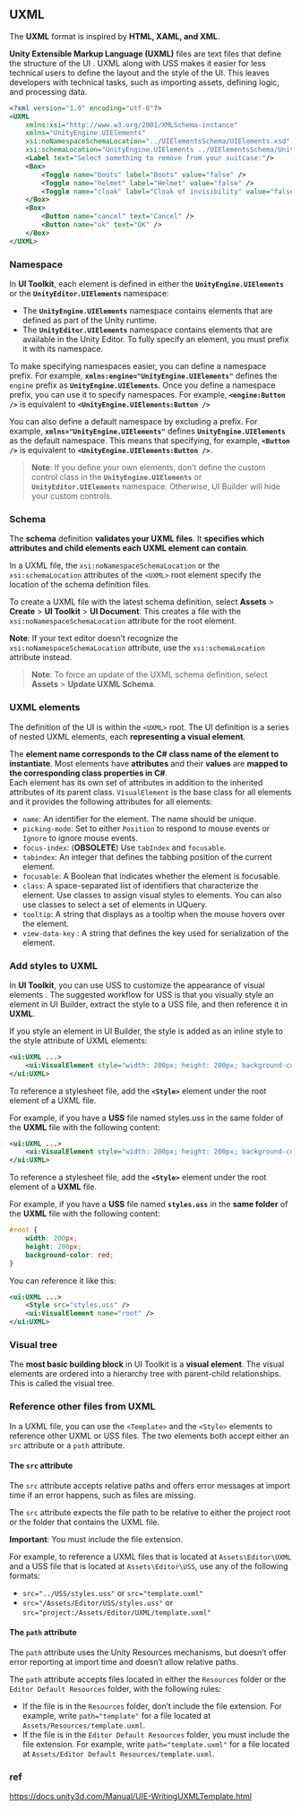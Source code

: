 ## UXML
The **UXML** format is inspired by **HTML, XAML, and XML**.

**Unity Extensible Markup Language (UXML)** files are text files that define the structure of the UI
. UXML along with USS makes it easier for less technical users to define the layout and the style of the UI. 
This leaves developers with technical tasks, such as importing assets, defining logic, and processing data.

```xml
<?xml version="1.0" encoding="utf-8"?>
<UXML
    xmlns:xsi="http://www.w3.org/2001/XMLSchema-instance"
    xmlns="UnityEngine.UIElements"
    xsi:noNamespaceSchemaLocation="../UIElementsSchema/UIElements.xsd"
    xsi:schemaLocation="UnityEngine.UIElements ../UIElementsSchema/UnityEngine.UIElements.xsd">
    <Label text="Select something to remove from your suitcase:"/>
    <Box>
        <Toggle name="boots" label="Boots" value="false" />
        <Toggle name="helmet" label="Helmet" value="false" />
        <Toggle name="cloak" label="Cloak of invisibility" value="false"/>
    </Box>
    <Box>
        <Button name="cancel" text="Cancel" />
        <Button name="ok" text="OK" />
    </Box>
</UXML>
```


### Namespace
In **UI Toolkit**, each element is defined in either the **`UnityEngine.UIElements`** or the **`UnityEditor.UIElements`** namespace:

-   The **`UnityEngine.UIElements`** namespace contains elements that are defined as part of the Unity runtime.
-   The **`UnityEditor.UIElements`** namespace contains elements that are available in the Unity Editor. To fully specify an element, you must prefix it with its namespace.

To make specifying namespaces easier, you can define a namespace prefix. For example, **`xmlns:engine="UnityEngine.UIElements"`** defines the `engine` prefix as **`UnityEngine.UIElements`**. Once you define a namespace prefix, you can use it to specify namespaces. For example, **`<engine:Button />`** is equivalent to **`<UnityEngine.UIElements:Button />`**

You can also define a default namespace by excluding a prefix. For example, **`xmlns="UnityEngine.UIElements"`** defines **`UnityEngine.UIElements`** as the default namespace. This means that specifying, for example, **`<Button />`** is equivalent to **`<UnityEngine.UIElements:Button />`**.


> **Note**: If you define your own elements, don’t define the custom control class in the **`UnityEngine.UIElements`** or **`UnityEditor.UIElements`** namespace. Otherwise, UI Builder will hide your custom controls.


### Schema

The **schema** definition **validates your UXML files**. It **specifies which attributes and child elements each UXML element can contain**.

In a UXML file, the `xsi:noNamespaceSchemaLocation` or the `xsi:schemaLocation` attributes of the `<UXML>` root element specify the location of the schema definition files.

To create a UXML file with the latest schema definition, select **Assets** > **Create** > **UI Toolkit** > **UI Document**. This creates a file with the `xsi:noNamespaceSchemaLocation` attribute for the root element.

**Note**: If your text editor doesn’t recognize the `xsi:noNamespaceSchemaLocation` attribute, use the `xsi:schemaLocation` attribute instead.

> **Note**: To force an update of the UXML schema definition, select **Assets** > **Update UXML Schema**.

### UXML elements
The definition of the UI is within the `<UXML>` root. The UI definition is a series of nested UXML elements, each **representing a visual element**.

The **element name corresponds to the C# class name of the element to instantiate**. Most elements have **attributes** and their **values** are **mapped to the corresponding class properties in C#**. \
Each element has its own set of attributes in addition to the inherited attributes of its parent class. `VisualElement` is the base class for all elements and it provides the following attributes for all elements:

-   `name`: An identifier for the element. The name should be unique.
-   `picking-mode`: Set to either `Position` to respond to mouse events or `Ignore` to ignore mouse events.
-   `focus-index`: (**OBSOLETE**) Use `tabIndex` and `focusable`.
-   `tabindex`: An integer that defines the tabbing position of the current element.
-   `focusable`: A Boolean that indicates whether the element is focusable.
-   `class`: A space-separated list of identifiers that characterize the element. Use classes to assign visual styles to elements. You can also use classes to select a set of elements in UQuery.
-   `tooltip`: A string that displays as a tooltip when the mouse hovers over the element.
-   `view-data-key` : A string that defines the key used for serialization of the element.

### Add styles to UXML
In **UI Toolkit**, you can use USS to customize the appearance of visual elements
. The suggested workflow for USS is that you visually style an element in UI Builder, extract the style to a USS file, and then reference it in **UXML**.

If you style an element in UI Builder, the style is added as an inline style to the style attribute of UXML elements:

```xml
<ui:UXML ...>
    <ui:VisualElement style="width: 200px; height: 200px; background-color: red;" />
</ui:UXML>
```

To reference a stylesheet file, add the **`<Style>`** element under the root element of a UXML file.

For example, if you have a **USS** file named styles.uss in the same folder of the **UXML** file with the following content:

```xml
<ui:UXML ...>
    <ui:VisualElement style="width: 200px; height: 200px; background-color: red;" />
</ui:UXML>
```

To reference a stylesheet file, add the **`<Style>`** element under the root element of a **UXML** file.

For example, if you have a **USS** file named **`styles.uss`** in the **same folder** of the **UXML** file with the following content:

```css
#root {
    width: 200px;
    height: 200px;
    background-color: red;
}

```

You can reference it like this:

```xml
<ui:UXML ...>
    <Style src="styles.uss" />
    <ui:VisualElement name="root" />
</ui:UXML>
```

### Visual tree
The **most basic building block** in UI Toolkit is a **visual element**. The visual elements are ordered into a hierarchy tree with parent-child relationships. This is called the visual tree.



### Reference other files from UXML
In a UXML file, you can use the `<Template>` and the `<Style>` elements to reference other UXML or USS files. The two elements both accept either an `src` attribute or a `path` attribute.

#### The `src` attribute

The `src` attribute accepts relative paths and offers error messages at import time if an error happens, such as files are missing.

The `src` attribute expects the file path to be relative to either the project root or the folder that contains the UXML file.

**Important**: You must include the file extension.

For example, to reference a UXML files that is located at `Assets\Editor\UXML` and a USS file that is located at `Assets\Editor\USS`, use any of the following formats:

-   `src="../USS/styles.uss"` or `src="template.uxml"`
-   `src="/Assets/Editor/USS/styles.uss"` or `src="project:/Assets/Editor/UXML/template.uxml"`



#### The `path` attribute

The `path` attribute uses the Unity Resources mechanisms, but doesn’t offer error reporting at import time and doesn’t allow relative paths.

The `path` attribute accepts files located in either the `Resources` folder or the `Editor Default Resources` folder, with the following rules:

-   If the file is in the `Resources` folder, don’t include the file extension. For example, write `path="template"` for a file located at `Assets/Resources/template.uxml`.
-   If the file is in the `Editor Default Resources` folder, you must include the file extension. For example, write `path="template.uxml"` for a file located at `Assets/Editor Default Resources/template.uxml`.



### ref 
https://docs.unity3d.com/Manual/UIE-WritingUXMLTemplate.html
